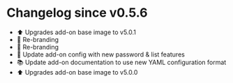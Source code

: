 # Changelog since v0.5.6
- :arrow_up: Upgrades add-on base image to v5.0.1 
- :hammer: Re-branding 
- :hammer: Re-branding 
- :hammer: Update add-on config with new password & list features 
- :books: Update add-on documentation to use new YAML configuration format 
- :arrow_up: Upgrades add-on base image to v5.0.0 
